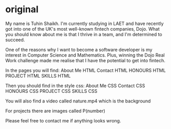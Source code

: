 # original
My name is Tuhin Shaikh. I'm currently studying in LAET and have recently got into one of the UK's most well-known fintech companies, Dojo. 
What you should know about me is that I thrive in a team, and I'm determined to succeed.

One of the reasons why I want to become a software developer is my interest in Computer Science and Mathematics.
Plus, winning the Dojo Real Work challenge made me realise that I have the potential to get into fintech.


In the pages you will find:
About Me HTML
Contact HTML
HONOURS HTML
PROJECT HTML
SKILLS HTML

Then you should find in the style css:
About Me CSS
Contact CSS
HONOURS CSS
PROJECT CSS
SKILLS CSS

You will also find a video called nature.mp4 which is the background

For projects there are images called P(number)

Please feel free to contact me if anything looks wrong.

